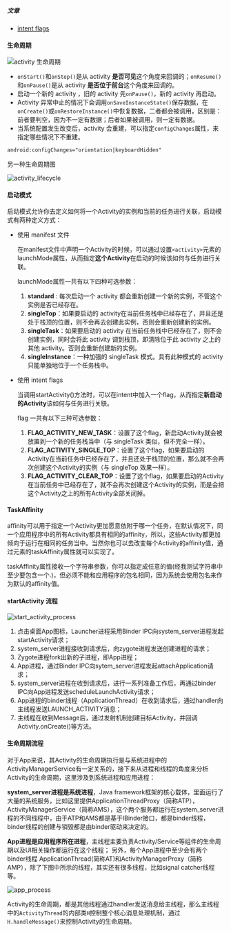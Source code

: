 ##### 文章

- [intent flags](http://blog.csdn.net/berber78/article/details/7278408)




#### 生命周期



![activity 生命周期](https://developer.android.google.cn/images/activity_lifecycle.png?_=6367282)

- `onStart()`和`onStop()`是从 activity **是否可见**这个角度来回调的；`onResume()`和`onPause()`是从 activity **是否位于前台**这个角度来回调的。
- 启动一个新的 activity ，旧的 activity 先`onPause()`，新的 activity 再启动。
- Activity 异常中止的情况下会调用`onSaveInstanceState()`保存数据，在`onCreate()`或`onRestoreInstance()`中恢复数据，二者都会被调用，区别是：前者要判空，因为不一定有数据；后者如果被调用，则一定有数据。
- 当系统配置发生改变后，activity 会重建，可以指定`configChanges`属性，来指定哪些情况下不重建。

```xml
android:configChanges="orientation|keyboardHidden"
```

另一种生命周期图

![activity_lifecycle](http://gityuan.com/images/activity/activity_lifecycle.jpg)

#### 启动模式

启动模式允许你去定义如何将一个Activity的实例和当前的任务进行关联，启动模式有两种定义方式：

- 使用 manifest 文件

  在manifest文件中声明一个Activity的时候，可以通过设置`<activity>`元素的launchMode属性，从而指定**这个Activity**在启动的时候该如何与任务进行关联。

  launchMode属性一共有以下四种可选参数：

  1. **standard** : 每次启动一个 activity 都会重新创建一个新的实例，不管这个实例是否已经存在。
  2. **singleTop**：如果要启动的 activity在当前任务栈中已经存在了，并且还是处于栈顶的位置，则不会再去创建此实例，否则会重新创建新的实例。
  3. **singleTask**：如果要启动的 activity 在当前任务栈中已经存在了，则不会创建实例，同时会将此 activity 调到栈顶，即清除位于此 activity 之上的其他 activity。否则会重新创建新的实例。
  4. **singleInstance**：一种加强的 singleTask 模式。具有此种模式的 activity 只能单独地位于一个任务栈中。

- 使用 intent flags

  当调用startActivity()方法时，可以在intent中加入一个flag，从而指定**新启动的Activity**该如何与任务进行关联。

  flag 一共有以下三种可选参数：

  1. **FLAG_ACTIVITY_NEW_TASK**：设置了这个flag，新启动Activity就会被放置到一个新的任务栈当中（与 singleTask 类似，但不完全一样）。
  2. **FLAG_ACTIVITY_SINGLE_TOP**：设置了这个flag，如果要启动的Activity在当前任务中已经存在了，并且还处于栈顶的位置，那么就不会再次创建这个Activity的实例（与 singleTop 效果一样）。
  3. **FLAG_ACTIVITY_CLEAR_TOP**：设置了这个flag，如果要启动的Activity在当前任务中已经存在了，就不会再次创建这个Activity的实例，而是会把这个Activity之上的所有Activity全部关闭掉。

#### TaskAffinity

  affinity可以用于指定一个Activity更加愿意依附于哪一个任务，在默认情况下，同一个应用程序中的所有Activity都具有相同的affinity，所以，这些Activity都更加倾向于运行在相同的任务当中。当然你也可以去改变每个Activity的affinity值，通过<activity>元素的taskAffinity属性就可以实现了。

  taskAffinity属性接收一个字符串参数，你可以指定成任意的值(经我测试字符串中至少要包含一个.)，但必须不能和应用程序的包名相同，因为系统会使用包名来作为默认的affinity值。

#### startActivity 流程

![start_activity_process](http://gityuan.com/images/activity/start_activity_process.jpg)

1. 点击桌面App图标，Launcher进程采用Binder IPC向system_server进程发起startActivity请求；
2. system_server进程接收到请求后，向zygote进程发送创建进程的请求；
3. Zygote进程fork出新的子进程，即App进程；
4. App进程，通过Binder IPC向sytem_server进程发起attachApplication请求；
5. system_server进程在收到请求后，进行一系列准备工作后，再通过binder IPC向App进程发送scheduleLaunchActivity请求；
6. App进程的binder线程（ApplicationThread）在收到请求后，通过handler向主线程发送LAUNCH_ACTIVITY消息；
7. 主线程在收到Message后，通过发射机制创建目标Activity，并回调Activity.onCreate()等方法。

#### 生命周期流程

对于App来说，其Activity的生命周期执行是与系统进程中的ActivityManagerService有一定关系的，接下来从进程和线程的角度来分析Activity的生命周期，这里涉及到系统进程和应用进程：

**system_server进程是系统进程**，Java framework框架的核心载体，里面运行了大量的系统服务，比如这里提供ApplicationThreadProxy（简称ATP），ActivityManagerService（简称AMS），这个两个服务都运行在system_server进程的不同线程中，由于ATP和AMS都是基于IBinder接口，都是binder线程，binder线程的创建与销毁都是由binder驱动来决定的。

**App进程是应用程序所在进程**，主线程主要负责Activity/Service等组件的生命周期以及UI相关操作都运行在这个线程； 另外，每个App进程中至少会有两个binder线程 ApplicationThread(简称AT)和ActivityManagerProxy（简称AMP），除了下图中所示的线程，其实还有很多线程，比如signal catcher线程等。

![app_process](http://gityuan.com/images/activity/app_process.jpg)

Activity的生命周期，都是其他线程通过handler发送消息给主线程，那么主线程中的`ActivityThread`的内部类`H`控制整个核心消息处理机制，通过`H.handleMessage()`来控制Activity的生命周期。
